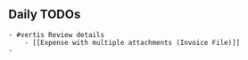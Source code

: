 ## Daily TODOs
	- #vertis Review details
		- [[Expense with multiple attachments (Invoice File)]]
	-